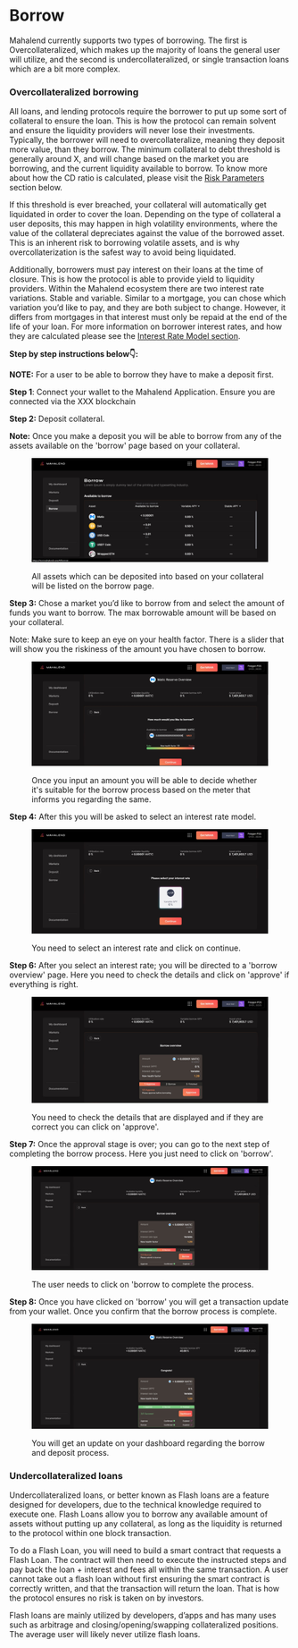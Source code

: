# Borrow

Mahalend currently supports two types of borrowing. The first is Overcollateralized, which makes up the majority of loans the general user will utilize, and the second is undercollateralized, or single transaction loans which are a bit more complex.&#x20;

### Overcollateralized borrowing

All loans, and lending protocols require the borrower to put up some sort of collateral to ensure the loan. This is how the protocol can remain solvent and ensure the liquidity providers will never lose their investments. Typically, the borrower will need to overcollateralize, meaning they deposit more value, than they borrow. The minimum collateral to debt threshold is generally around X, and will change based on the market you are borrowing, and the current liquidity available to borrow. To know more about how the CD ratio is calculated, please visit the [Risk Parameters](broken-reference) section below.&#x20;

If this threshold is ever breached, your collateral will automatically get liquidated in order to cover the loan. Depending on the type of collateral a user deposits, this may happen in high volatility environments, where the value of the collateral depreciates against the value of the borrowed asset. This is an inherent risk to borrowing volatile assets, and is why overcollaterization is the safest way to avoid being liquidated.&#x20;

Additionally, borrowers must pay interest on their loans at the time of closure. This is how the protocol is able to provide yield to liquidity providers. Within the Mahalend ecosystem there are two interest rate variations. Stable and variable. Similar to a mortgage, you can chose which variation you’d like to pay, and they are both subject to change. However, it differs from mortgages in that interest must only be repaid at the end of the life of your loan. For more information on borrower interest rates, and how they are calculated please see the [Interest Rate Model section](broken-reference).

**Step by step instructions below👇:**

**NOTE:** For a user to be able to borrow they have to make a deposit first.

**Step 1**: Connect your wallet to the Mahalend Application. Ensure you are connected via the XXX blockchain

**Step 2:** Deposit collateral.

**Note:** Once you make a deposit you will be able to borrow from any of the assets available on the 'borrow' page based on your collateral. &#x20;

<figure><img src="../../.gitbook/assets/borrow 1.jpg" alt=""><figcaption><p>All assets which can be deposited into based on your collateral will be listed on the borrow page. </p></figcaption></figure>



**Step 3:** Chose a market you’d like to borrow from and select the amount of funds you want to borrow. The max borrowable amount will be based on your collateral.

Note: Make sure to keep an eye on your health factor. There is a slider that will show you the riskiness of the amount you have chosen to borrow.&#x20;

<figure><img src="../../.gitbook/assets/borrow 2 .jpg" alt=""><figcaption><p>Once you input an amount you will be able to decide whether it's suitable for the borrow process based on the meter that informs you regarding the same.</p></figcaption></figure>



**Step 4:** After this you will be asked to select an interest rate model.&#x20;

<figure><img src="../../.gitbook/assets/borrow 3.jpg" alt=""><figcaption><p>You need to select an interest rate and click on continue. </p></figcaption></figure>



**Step 6:** After you select an interest rate; you will be directed to a 'borrow overview' page.  Here you need to check the details and click on 'approve' if everything is right.&#x20;

<figure><img src="../../.gitbook/assets/borrow 4.jpg" alt=""><figcaption><p>You need to check the details that are displayed and if they are correct you can click on 'approve'. </p></figcaption></figure>



**Step 7:** Once the approval stage is over; you can go to the next step of completing the borrow process. Here you just need to click on 'borrow'.

<figure><img src="../../.gitbook/assets/borrow 5.jpg" alt=""><figcaption><p> The user needs to click on 'borrow to complete the process. </p></figcaption></figure>



**Step 8:** Once you have clicked on 'borrow' you will get a transaction update from your wallet. Once you confirm that the borrow process is complete.&#x20;

<figure><img src="../../.gitbook/assets/borrow 6.jpg" alt=""><figcaption><p>You will get an update on your dashboard regarding the borrow and deposit process. </p></figcaption></figure>

### Undercollateralized loans

Undercollateralized loans, or better known as Flash loans are a feature designed for developers, due to the technical knowledge required to execute one. Flash Loans allow you to borrow any available amount of assets without putting up any collateral, as long as the liquidity is returned to the protocol within one block transaction.&#x20;

To do a Flash Loan, you will need to build a smart contract that requests a Flash Loan. The contract will then need to execute the instructed steps and pay back the loan + interest and fees all within the same transaction. A user cannot take out a flash loan without first ensuring the smart contract is correctly written, and that the transaction will return the loan. That is how the protocol ensures no risk is taken on by investors.&#x20;

Flash loans are mainly utilized by developers, d’apps and has many uses such as arbitrage and closing/opening/swapping collateralized positions. The average user will likely never utilize flash loans.
